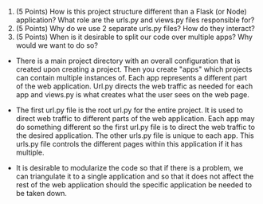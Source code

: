 1. (5 Points) How is this project structure different than a Flask (or Node) application? What role are the urls.py and views.py files responsible for?
2. (5 Points) Why do we use 2 separate urls.py files? How do they interact?
3. (5 Points) When is it desirable to split our code over multiple apps? Why would we want to do so?

- There is a main project directory with an overall configuration that is created upon creating a project. Then you create "apps" which
projects can contain multiple instances of. Each app represents a different part of the web application. Url.py directs the web traffic
as needed for each app and views.py is what creates what the user sees on the web page.

- The first url.py file is the root url.py for the entire project. It is used to direct web traffic to different parts of the web application.
Each app may do something different so the first url.py file is to direct the web traffic to the desired application. The other urls.py file
is unique to each app. This urls.py file controls the different pages within this application if it has multiple.

- It is desirable to modularize the code so that if there is a problem, we can triangulate it to a single application and so that it does not
affect the rest of the web application should the specific application be needed to be taken down.